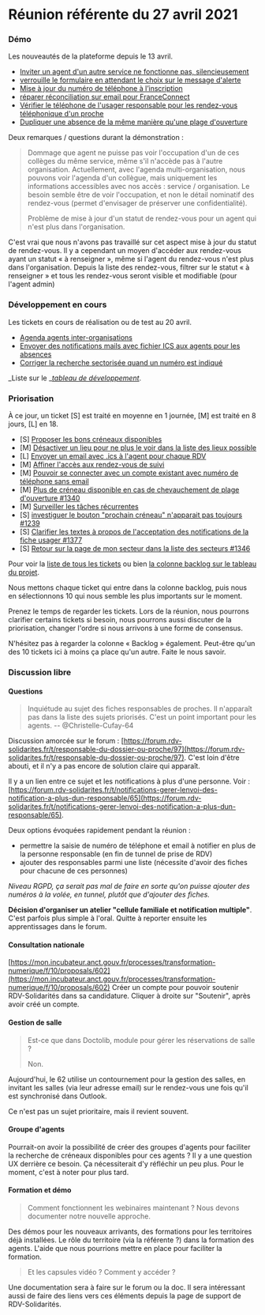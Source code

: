 # Réunion référente du 27 avril 2021

### Démo

Les nouveautés de la plateforme depuis le 13 avril.

* [Inviter un agent d'un autre service ne fonctionne pas, silencieusement](https://github.com/betagouv/rdv-solidarites.fr/issues/1281)
* [verrouille le formulaire en attendant le choix sur le message d'alerte](https://github.com/betagouv/rdv-solidarites.fr/issues/1293)
* [Mise à jour du numéro de téléphone à l’inscription](https://github.com/betagouv/rdv-solidarites.fr/issues/1328)
* [réparer réconciliation sur email pour FranceConnect](https://github.com/betagouv/rdv-solidarites.fr/issues/1237)
* [Vérifier le téléphone de l'usager responsable pour les rendez-vous téléphonique d'un proche](https://github.com/betagouv/rdv-solidarites.fr/issues/1334)
* [Dupliquer une absence de la même manière qu'une plage d'ouverture](https://github.com/betagouv/rdv-solidarites.fr/issues/1331)

Deux remarques / questions durant la démonstration :

> Dommage que agent ne puisse pas voir l'occupation d'un de ces collèges du même service, même s'il n'accède pas à l'autre organisation. Actuellement, avec l'agenda multi-organisation, nous pouvons voir l'agenda d'un collègue, mais uniquement les informations accessibles avec nos accès : service / organisation. Le besoin semble être de voir l'occupation, et non le détail nominatif des rendez-vous (permet d'envisager de préserver une confidentialité).
>
> Problème de mise à jour d'un statut de rendez-vous pour un agent qui n'est plus dans l'organisation.

C'est vrai que nous n'avons pas travaillé sur cet aspect mise à jour du statut de rendez-vous. Il y a cependant un moyen d'accéder aux rendez-vous ayant un statut « à renseigner », même si l'agent du rendez-vous n'est plus dans l'organisation. Depuis la liste des rendez-vous, filtrer sur le statut « à renseigner » et tous les rendez-vous seront visible et modifiable (pour l'agent admin)

### Développement en cours

Les tickets en cours de réalisation ou de test au 20 avril.

* [Agenda agents inter-organisations](https://github.com/betagouv/rdv-solidarites.fr/issues/1185)
* [Envoyer des notifications mails avec fichier ICS aux agents pour les absences](https://github.com/betagouv/rdv-solidarites.fr/issues/1051)
* [Corriger la recherche sectorisée quand un numéro est indiqué](https://github.com/betagouv/rdv-solidarites.fr/issues/1363)

_Liste sur le _[_tableau de développement_](https://github.com/betagouv/rdv-solidarites.fr/projects/8?fullscreen=true).

### Priorisation

À ce jour, un ticket \[S] est traité en moyenne en 1 journée, \[M] est traité en 8 jours, \[L] en 18.

* \[S] [Proposer les bons créneaux disponibles](https://github.com/betagouv/rdv-solidarites.fr/issues/1382)
* \[M] [Désactiver un lieu pour ne plus le voir dans la liste des lieux possible](https://github.com/betagouv/rdv-solidarites.fr/issues/1341)
* \[L] [Envoyer un email avec .ics à l'agent pour chaque RDV](https://github.com/betagouv/rdv-solidarites.fr/issues/1059)
* \[M] [Affiner l'accès aux rendez-vous de suivi](https://github.com/betagouv/rdv-solidarites.fr/issues/1326)
* \[M] [Pouvoir se connecter avec un compte existant avec numéro de téléphone sans email](https://github.com/betagouv/rdv-solidarites.fr/issues/1327)
* \[M] [ Plus de créneau disponible en cas de chevauchement de plage d'ouverture #1340 ](https://github.com/betagouv/rdv-solidarites.fr/issues/1340)
* \[M] [Surveiller les tâches récurrentes](https://github.com/betagouv/rdv-solidarites.fr/issues/1026)
* \[S] [ investiguer le bouton "prochain créneau" n'apparait pas toujours #1239 ](https://github.com/betagouv/rdv-solidarites.fr/issues/1239)
* \[S] [ Clarifier les textes à propos de l'acceptation des notifications de la fiche usager #1377 ](https://github.com/betagouv/rdv-solidarites.fr/issues/1377)
* \[S] [ Retour sur la page de mon secteur dans la liste des secteurs #1346 ](https://github.com/betagouv/rdv-solidarites.fr/issues/1346)

Pour voir la [liste de tous les tickets](https://github.com/betagouv/rdv-solidarites.fr/issues?q=is%3Aissue+is%3Aopen) ou bien [la colonne backlog sur le tableau du projet](https://github.com/betagouv/rdv-solidarites.fr/projects/8?fullscreen=true).

Nous mettons chaque ticket qui entre dans la colonne backlog, puis nous en sélectionnons 10 qui nous semble les plus importants sur le moment.

Prenez le temps de regarder les tickets. Lors de la réunion, nous pourrons clarifier certains tickets si besoin, nous pourrons aussi discuter de la priorisation, changer l'ordre si nous arrivons à une forme de consensus.

N'hésitez pas à regarder la colonne « Backlog » également. Peut-être qu'un des 10 tickets ici à moins ça place qu'un autre. Faite le nous savoir.

### Discussion libre

#### Questions

> Inquiétude au sujet des fiches responsables de proches. Il n'apparaît pas dans la liste des sujets priorisés. C'est un point important pour les agents. -- @Christelle-Cufay-64

Discussion amorcée sur le forum : [https://forum.rdv-solidarites.fr/t/responsable-du-dossier-ou-proche/97](https://forum.rdv-solidarites.fr/t/responsable-du-dossier-ou-proche/97). C'est loin d'être abouti, et il n'y a pas encore de solution claire qui apparaît.

Il y a un lien entre ce sujet et les notifications à plus d'une personne. Voir : [https://forum.rdv-solidarites.fr/t/notifications-gerer-lenvoi-des-notification-a-plus-dun-responsable/65](https://forum.rdv-solidarites.fr/t/notifications-gerer-lenvoi-des-notification-a-plus-dun-responsable/65).

Deux options évoquées rapidement pendant la réunion :

* permettre la saisie de numéro de téléphone et email à notifier en plus de la personne responsable (en fin de tunnel de prise de RDV)
* ajouter des responsables parmi une liste (nécessite d'avoir des fiches pour chacune de ces personnes)

_Niveau RGPD, ça serait pas mal de faire en sorte qu'on puisse ajouter des numéros à la volée, en tunnel, plutôt que d'ajouter des fiches._

**Décision d'organiser un atelier "cellule familiale et notification multiple"**. C'est parfois plus simple à l'oral. Quitte à reporter ensuite les apprentissages dans le forum.

#### Consultation nationale

[https://mon.incubateur.anct.gouv.fr/processes/transformation-numerique/f/10/proposals/602](https://mon.incubateur.anct.gouv.fr/processes/transformation-numerique/f/10/proposals/602) Créer un compte pour pouvoir soutenir RDV-Solidarités dans sa candidature. Cliquer à droite sur "Soutenir", après avoir créé un compte.

#### Gestion de salle

> Est-ce que dans Doctolib, module pour gérer les réservations de salle ?
>
> Non.

Aujourd'hui, le 62 utilise un contournement pour la gestion des salles, en invitant les salles (via leur adresse email) sur le rendez-vous une fois qu'il est synchronisé dans Outlook.

Ce n'est pas un sujet prioritaire, mais il revient souvent.

#### Groupe d'agents

Pourrait-on avoir la possibilité de créer des groupes d'agents pour faciliter la recherche de créneaux disponibles pour ces agents ? Il y a une question UX derrière ce besoin. Ça nécessiterait d'y réfléchir un peu plus. Pour le moment, c'est à noter pour plus tard.

#### Formation et démo

> Comment fonctionnent les webinaires maintenant ? Nous devons documenter notre nouvelle approche.

Des démos pour les nouveaux arrivants, des formations pour les territoires déjà installées. Le rôle du territoire (via la référente ?) dans la formation des agents. L'aide que nous pourrions mettre en place pour faciliter la formation.

> Et les capsules vidéo ? Comment y accéder ?

Une documentation sera à faire sur le forum ou la doc. Il sera intéressant aussi de faire des liens vers ces éléments depuis la page de support de RDV-Solidarités.
